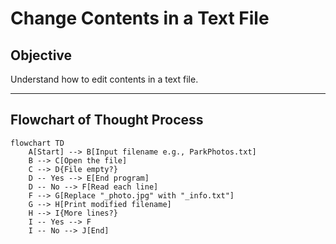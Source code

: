 # Change Contents in a Text File

## Objective
Understand how to edit contents in a text file.

---

## Flowchart of Thought Process
```mermaid
flowchart TD
    A[Start] --> B[Input filename e.g., ParkPhotos.txt]
    B --> C[Open the file]
    C --> D{File empty?}
    D -- Yes --> E[End program]
    D -- No --> F[Read each line]
    F --> G[Replace "_photo.jpg" with "_info.txt"]
    G --> H[Print modified filename]
    H --> I{More lines?}
    I -- Yes --> F
    I -- No --> J[End]
